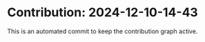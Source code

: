 # Contribution: 2024-12-10-14-43
This is an automated commit to keep the contribution graph active.

